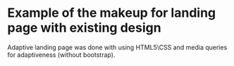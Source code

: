# Example of the makeup for landing page with existing design

Adaptive landing page was done with using HTML5\CSS and media queries for adaptiveness (without bootstrap).
